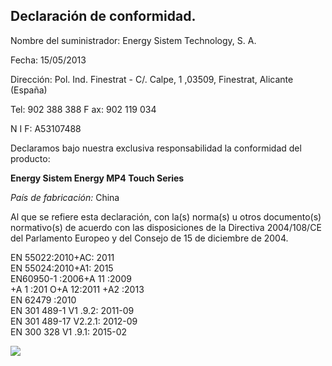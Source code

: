 ## Declaración de conformidad.

Nombre del suministrador: Energy Sistem Technology, S. A.

Fecha: 15/05/2013

Dirección: Pol. Ind. Finestrat - C/. Calpe, 1 ,03509, Finestrat, Alicante (España)

Tel: 902 388 388 F ax: 902 119 034

N I F: A53107488

Declaramos bajo nuestra exclusiva responsabilidad la conformidad del producto:

**Energy Sistem Energy MP4 Touch Series**

*País de fabricación:* China

Al que se refiere esta declaración, con la(s) norma(s) u otros documento(s) normativo(s) de acuerdo con las disposiciones de la Directiva 2004/108/CE del
Parlamento Europeo y del Consejo de 15 de diciembre de 2004.

EN 55022:2010+AC: 2011<br/>
EN 55024:2010+A1: 2015<br/>
EN60950-1 :2006+A 11 :2009 <br/>
+A 1 :201 O+A 12:2011 +A2 :2013 <br/>
EN 62479 :2010 <br/>
EN 301 489-1 V1 .9.2: 2011-09 <br/>
EN 301 489-17 V2.2.1: 2012-09 <br/>
EN 300 328 V1 .9.1: 2015-02 <br/>

![](http://static.energysistem.com/images/manuals/39052/54887c2a4f567.jpg)

